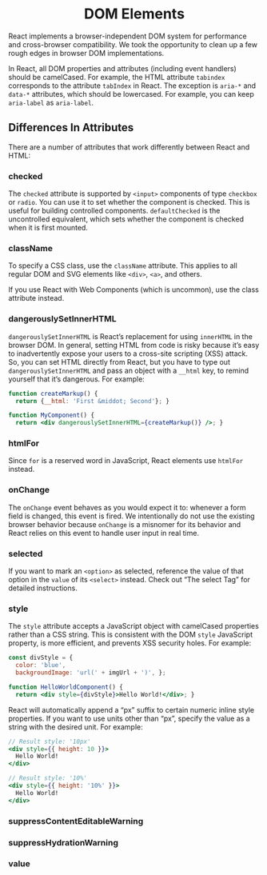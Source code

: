 <link rel="stylesheet" href="https://cdn.jsdelivr.net/npm/bootstrap-icons@1.5.0/font/bootstrap-icons.css">
<link rel="stylesheet" href="../../lib/doc_style.css">

<h1 style="text-align:center">DOM Elements</h1>

React implements a browser-independent DOM system for performance and cross-browser compatibility. We took the opportunity to clean up a few rough edges in browser DOM implementations.

In React, all DOM properties and attributes (including event handlers) should be camelCased. For example, the HTML attribute `tabindex` corresponds to the attribute `tabIndex` in React. The exception is `aria-*` and `data-*` attributes, which should be lowercased. For example, you can keep `aria-label` as `aria-label`.

## Differences In Attributes
There are a number of attributes that work differently between React and HTML:

### checked
The `checked` attribute is supported by `<input>` components of type `checkbox` or `radio`. You can use it to set whether the component is checked. This is useful for building controlled components. `defaultChecked` is the uncontrolled equivalent, which sets whether the component is checked when it is first mounted.

### className
To specify a CSS class, use the `className` attribute. This applies to all regular DOM and SVG elements like `<div>`, `<a>`, and others.

If you use React with Web Components (which is uncommon), use the class attribute instead.

### dangerouslySetInnerHTML
`dangerouslySetInnerHTML` is React’s replacement for using `innerHTML` in the browser DOM. In general, setting HTML from code is risky because it’s easy to inadvertently expose your users to a cross-site scripting (XSS) attack. So, you can set HTML directly from React, but you have to type out `dangerouslySetInnerHTML` and pass an object with a `__html` key, to remind yourself that it’s dangerous. For example:
```jsx
function createMarkup() {
  return {__html: 'First &middot; Second'}; }

function MyComponent() {
  return <div dangerouslySetInnerHTML={createMarkup()} />; }
```

### htmlFor
Since `for` is a reserved word in JavaScript, React elements use `htmlFor` instead.

### onChange
The `onChange` event behaves as you would expect it to: whenever a form field is changed, this event is fired. We intentionally do not use the existing browser behavior because `onChange` is a misnomer for its behavior and React relies on this event to handle user input in real time.

### selected
If you want to mark an `<option>` as selected, reference the value of that option in the `value` of its `<select>` instead. Check out “The select Tag” for detailed instructions.

### style
The `style` attribute accepts a JavaScript object with camelCased properties rather than a CSS string. This is consistent with the DOM `style` JavaScript property, is more efficient, and prevents XSS security holes. For example:
```jsx
const divStyle = {
  color: 'blue',
  backgroundImage: 'url(' + imgUrl + ')', };

function HelloWorldComponent() {
  return <div style={divStyle}>Hello World!</div>; }
```
React will automatically append a “px” suffix to certain numeric inline style properties. If you want to use units other than “px”, specify the value as a string with the desired unit. For example:
```jsx
// Result style: '10px'
<div style={{ height: 10 }}>
  Hello World!
</div>

// Result style: '10%'
<div style={{ height: '10%' }}>
  Hello World!
</div>
```




### suppressContentEditableWarning
### suppressHydrationWarning
### value

























